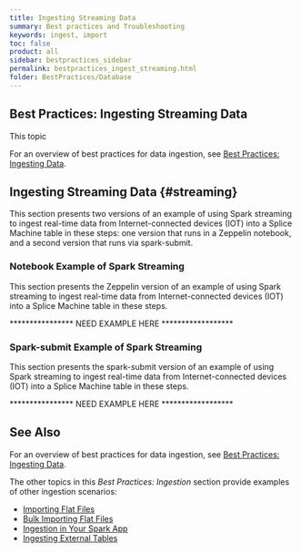 ```yaml
---
title: Ingesting Streaming Data
summary: Best practices and Troubleshooting
keywords: ingest, import
toc: false
product: all
sidebar: bestpractices_sidebar
permalink: bestpractices_ingest_streaming.html
folder: BestPractices/Database
---
```

<section>
<div class="TopicContent" data-swiftype-index="true" markdown="1">

# ﻿Best Practices: Ingesting Streaming Data

This topic

For an overview of best practices for data ingestion, see [Best Practices: Ingesting Data](bestpractices_ingest_intro.html).


##


## Ingesting Streaming Data  {#streaming}

This section presents two versions of an example of using Spark streaming to ingest real-time data from Internet-connected devices (IOT) into a Splice Machine table in these steps: one version that runs in a Zeppelin notebook, and a second version that runs via spark-submit.

### Notebook Example of  Spark Streaming
This section presents the Zeppelin version of an example of using Spark streaming to ingest real-time data from Internet-connected devices (IOT) into a Splice Machine table in these steps.

**************** NEED EXAMPLE HERE ******************

### Spark-submit Example of  Spark Streaming
This section presents the spark-submit version of an example of using Spark streaming to ingest real-time data from Internet-connected devices (IOT) into a Splice Machine table in these steps.

**************** NEED EXAMPLE HERE ******************




## See Also

For an overview of best practices for data ingestion, see [Best Practices: Ingesting Data](bestpractices_ingest_intro.html).

The other topics in this *Best Practices: Ingestion* section provide examples of other ingestion scenarios:

* [Importing Flat Files](bestpractices_ingest_import.html)
* [Bulk Importing Flat Files](bestpractices_ingest_bulkimport.html)
* [Ingestion in Your Spark App](bestpractices_ingest_sparkapp.html)
* [Ingesting External Tables](bestpractices_ingest_externaltbl.html)


</div>
</section>
